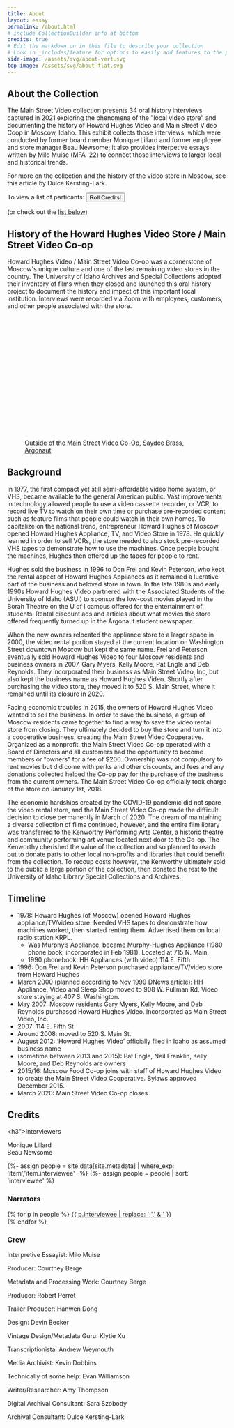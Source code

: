 ```yaml
---
title: About
layout: essay
permalink: /about.html
# include CollectionBuilder info at bottom
credits: true
# Edit the markdown on in this file to describe your collection
# Look in _includes/feature for options to easily add features to the page
side-image: /assets/svg/about-vert.svg
top-image: /assets/svg/about-flat.svg
---
```



## About the Collection 

The Main Street Video collection presents 34 oral history interviews captured in 2021 exploring the phenomena of the "local video store" and documenting the history of Howard Hughes Video and Main Street Video Coop in Moscow, Idaho. This exhibit collects those interviews, which were conducted by former board member Monique Lillard and former employee and store manager Beau Newsome; it also provides interpetive essays written by Milo Muise (MFA '22) to connect those interviews to larger local and historical trends. 

For more on the collection and the history of the video store in Moscow, see this article by Dulce Kersting-Lark. 

To view a list of particants: <button data-bs-toggle="modal" data-bs-target="#creditsModal" type="button" aria-label="Open up a Credits Modal for the site" class="btn btn-outline-info fs-4">Roll Credits!</button>

(or check out the [list below](#credits))

## History of the Howard Hughes Video Store / Main Street Video Co-op

Howard Hughes Video / Main Street Video Co-op was a cornerstone of Moscow's unique culture and one of the last remaining video stores in the country.
The University of Idaho Archives and Special Collections adopted their inventory of films when they closed and launched this oral history project to document the history and impact of this important local institution. 
Interviews were recorded via Zoom with employees, customers, and other people associated with the store.

<div class="row">
    <div class="col-md text-center">
        <figure class="figure mx-3">
            <img class="figure-img img-fluid rounded lazyload" alt="main street video store front" src="data:image/svg+xml,%3Csvg xmlns='http://www.w3.org/2000/svg' viewBox='0 0 3 2'%3E%3C/svg%3E" data-src="{{ '/assets/img/mainstreet-video-argonaut.jpg' | relative_url }}" >
            <figcaption class="figure-caption"><a href="https://www.uiargonaut.com/2020/05/04/mainstreet-video-closes-its-door/">Outside of the Main Street Video Co-Op, Saydee Brass, Argonaut</a></figcaption>
        </figure>
    </div>
</div>

## Background

In 1977, the first compact yet still semi-affordable video home system, or VHS, became available to the general American public. Vast improvements in technology allowed people to use a video cassette recorder, or VCR, to record live TV to watch on their own time or purchase pre-recorded content such as feature films that people could watch in their own homes. To capitalize on the national trend, entrepreneur Howard Hughes of Moscow opened Howard Hughes Appliance, TV, and Video Store in 1978. He quickly learned in order to sell VCRs, the store needed to also stock pre-recorded VHS tapes to demonstrate how to use the machines. Once people bought the machines, Hughes then offered up the tapes for people to rent.  

Hughes sold the business in 1996 to Don Frei and Kevin Peterson, who kept the rental aspect of Howard Hughes Appliances as it remained a lucrative part of the business and beloved store in town. In the late 1980s and early 1990s Howard Hughes Video partnered with the Associated Students of the University of Idaho (ASUI) to sponsor the low-cost movies played in the Borah Theatre on the U of I campus offered for the entertainment of students. Rental discount ads and articles about what movies the store offered frequently turned up in the Argonaut student newspaper.  

When the new owners relocated the appliance store to a larger space in 2000, the video rental portion stayed at the current location on Washington Street downtown Moscow but kept the same name. Frei and Peterson eventually sold Howard Hughes Video to four Moscow residents and business owners in 2007, Gary Myers, Kelly Moore, Pat Engle and Deb Reynolds. They incorporated their business as Main Street Video, Inc, but also kept the business name as Howard Hughes Video. Shortly after purchasing the video store, they moved it to 520 S. Main Street, where it remained until its closure in 2020.  

Facing economic troubles in 2015, the owners of Howard Hughes Video wanted to sell the business. In order to save the business, a group of Moscow residents came together to find a way to save the video rental store from closing. They ultimately decided to buy the store and turn it into a cooperative business, creating the Main Street Video Cooperative. Organized as a nonprofit, the Main Street Video Co-op operated with a Board of Directors and all customers had the opportunity to become members or "owners" for a fee of $200. Ownership was not compulsory to rent movies but did come with perks and other discounts, and fees and any donations collected helped the Co-op pay for the purchase of the business from the current owners. The Main Street Video Co-op officially took charge of the store on January 1st, 2018. 

The economic hardships created by the COVID-19 pandemic did not spare the video rental store, and the Main Street Video Co-op made the difficult decision to close permanently in March of 2020. The dream of maintaining a diverse collection of films continued, however, and the entire film library was transferred to the Kenworthy Performing Arts Center, a historic theatre and community performing art venue located next door to the Co-op. The Kenworthy cherished the value of the collection and so planned to reach out to donate parts to other local non-profits and libraries that could benefit from the collection. To recoup costs however, the Kenworthy ultimately sold to the public a large portion of the collection, then donated the rest to the University of Idaho Library Special Collections and Archives.  

## Timeline

- 1978: Howard Hughes (of Moscow) opened Howard Hughes appliance/TV/video store. Needed VHS tapes to demonstrate how machines worked, then started renting them. Advertised them on local radio station KRPL.  
    - Was Murphy’s Appliance, became Murphy-Hughes Appliance (1980 phone book, incorporated in Feb 1981). Located at 715 N. Main. 
    - 1990 phonebook: HH Appliances (with video) 114 E. Fifth  
- 1996: Don Frei and Kevin Peterson purchased appliance/TV/video store from Howard Hughes 
- March 2000 (planned according to Nov 1999 DNews article): HH Appliance, Video and Sleep Shop moved to 908 W. Pullman Rd. Video store staying at 407 S. Washington. 
- May 2007: Moscow residents Gary Myers, Kelly Moore, and Deb Reynolds purchased Howard Hughes Video. Incorporated as Main Street Video, Inc. 
- 2007: 114 E. Fifth St 
- Around 2008: moved to 520 S. Main St.  
- August 2012: ‘Howard Hughes Video’ officially filed in Idaho as assumed business name 
- (sometime between 2013 and 2015): Pat Engle, Neil Franklin, Kelly Moore, and Deb Reynolds are owners 
- 2015/16: Moscow Food Co-op joins with staff of Howard Hughes Video to create the Main Street Video Cooperative. Bylaws approved December 2015. 
- March 2020: Main Street Video Co-op closes 

## Credits

<h3">Interviewers</h3>
<p>Monique Lillard<br>Beau Newsome</p>
{%- assign people = site.data[site.metadata] | where_exp: 'item','item.interviewee'  -%}
{%- assign people = people | sort: 'interviewee' %}
<h3>Narrators</h3>
<p>
{% for p in people %}
<a href="{{ p.objectid | append: '.html' | prepend: '/items/' | relative_url }}">{{ p.interviewee | replace: ';',' & ' }}</a><br>
{% endfor %}</p>
<h3>Crew</h3>
<p>Interpretive Essayist: Milo Muise</p>    
<p>Producer: Courtney Berge</p>
<p>Metadata and Processing Work: Courtney Berge</p>
<p>Producer: Robert Perret</p>
<p>Trailer Producer: Hanwen Dong</p>
<p>Design: Devin Becker</p>
<p>Vintage Design/Metadata Guru: Klytie Xu</p>
<p>Transcriptionista: Andrew Weymouth</p>
<p>Media Archivist: Kevin Dobbins</p>
<p>Technically of some help: Evan Williamson</p>
<p>Writer/Researcher: Amy Thompson</p>
<p>Digital Archival Consultant: Sara Szobody</p>
<p>Archival Consultant: Dulce Kersting-Lark</p>